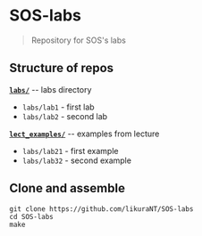 # SOS-labs
> Repository for SOS's labs

## Structure of repos
<ins>**`labs/`**</ins> -- labs directory
* `labs/lab1` - first lab
* `labs/lab2` - second lab

<ins>**`lect_examples/`**</ins> -- examples from lecture
* `labs/lab21` - first example
* `labs/lab32` - second example

## Clone and assemble
```
git clone https://github.com/likuraNT/SOS-labs
cd SOS-labs
make
```
